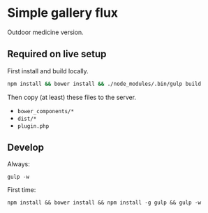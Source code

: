 # Simple gallery flux

Outdoor medicine version.

## Required on live setup

First install and build locally.

```sh
npm install && bower install && ./node_modules/.bin/gulp build
```

Then copy (at least) these files to the server.

* `bower_components/*`
* `dist/*`
* `plugin.php`

## Develop

Always:

	gulp -w 

First time:

	npm install && bower install && npm install -g gulp && gulp -w
